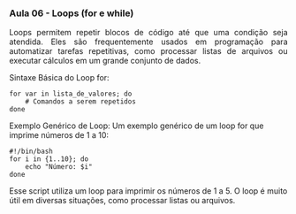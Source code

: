 ### Aula 06 - Loops (for e while)
<p align="justify">Loops permitem repetir blocos de código até que uma condição seja atendida. Eles são frequentemente usados em programação para automatizar tarefas repetitivas, como processar listas de arquivos ou executar cálculos em um grande conjunto de dados.</p>

Sintaxe Básica do Loop for:

```
for var in lista_de_valores; do
    # Comandos a serem repetidos
done
```
Exemplo Genérico de Loop:
Um exemplo genérico de um loop for que imprime números de 1 a 10:

```
#!/bin/bash
for i in {1..10}; do
    echo "Número: $i"
done
```
Esse script utiliza um loop para imprimir os números de 1 a 5. O loop é muito útil em diversas situações, como processar listas ou arquivos.

